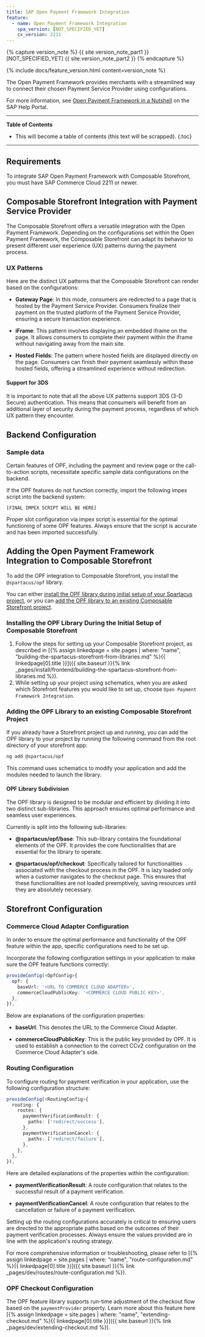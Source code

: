```yaml
---
title: SAP Open Payment Framework Integration
feature:
  - name: Open Payment Framework Integration
    spa_version: [NOT_SPECIFIED_YET]
    cx_version: 2211
---
```


{% capture version_note %}
{{ site.version_note_part1 }} [NOT_SPECIFIED_YET] {{ site.version_note_part2 }}
{% endcapture %}

{% include docs/feature_version.html content=version_note %}

The Open Payment Framework provides merchants with a streamlined way to connect their chosen Payment Service Provider using configurations.

For more information, see [Open Payment Framework in a Nutshell](https://help.sap.com/docs/SAP_UPSCALE_COMMERCE/0160c41e0de84b218d05bc1185213d1d/5efc3463b4504d27bb9c4fbbb95a4ccc.html?locale=en-US#open-payment-framework-in-a-nutshell) on the SAP Help Portal.

***

**Table of Contents**

- This will become a table of contents (this text will be scrapped).
{:toc}

***

## Requirements

To integrate SAP Open Payment Framework with Composable Storefront, you must have SAP Commerce Cloud 2211 or newer.

## Composable Storefront Integration with Payment Service Provider

The Composable Storefront offers a versatile integration with the Open Payment Framework. Depending on the configurations set within the Open Payment Framework, the Composable Storefront can adapt its behavior to present different user experience (UX) patterns during the payment process.

### UX Patterns

Here are the distinct UX patterns that the Composable Storefront can render based on the configurations:

- **Gateway Page**: In this mode, consumers are redirected to a page that is hosted by the Payment Service Provider. Consumers finalize their payment on the trusted platform of the Payment Service Provider, ensuring a secure transaction experience.

- **iFrame**: This pattern involves displaying an embedded iframe on the page.
  It allows consumers to complete their payment within the iframe without navigating away from the main site.

- **Hosted Fields**: The pattern where hosted fields are displayed directly on the page. Consumers can finish their payment seamlessly within these hosted fields, offering a streamlined experience without redirection.

#### Support for 3DS

It is important to note that all the above UX patterns support 3DS (3-D Secure) authentication. This means that consumers will benefit from an additional layer of security during the payment process, regardless of which UX pattern they encounter.

## Backend Configuration

### Sample data

Certain features of OPF, including the payment and review page or the call-to-action scripts, necessitate specific sample data configurations on the backend.

If the OPF features do not function correctly, import the following impex script into the backend system:

```
[FINAL IMPEX SCRIPT WILL BE HERE]
```

Proper slot configuration via impex script is essential for the optimal functioning of some OPF features. Always ensure that the script is accurate and has been imported successfully.

## Adding the Open Payment Framework Integration to Composable Storefront

To add the OPF integration to Composable Storefront, you install the `@spartacus/opf` library.

You can either [install the OPF library during initial setup of your Spartacus project](#installing-the-opf-library-during-the-initial-setup-of-composable-storefront), or you can [add the OPF library to an existing Composable Storefront project](#adding-the-opf-library-to-an-existing-composable-storefront-project).

### Installing the OPF Library During the Initial Setup of Composable Storefront

1. Follow the steps for setting up your Composable Storefront project, as described in [{% assign linkedpage = site.pages | where: "name", "building-the-spartacus-storefront-from-libraries.md" %}{{ linkedpage[0].title }}]({{ site.baseurl }}{% link _pages/install/frontend/building-the-spartacus-storefront-from-libraries.md %}).
1. While setting up your project using schematics, when you are asked which Storefront features you would like to set up, choose `Open Payment Framework Integration`.

### Adding the OPF Library to an existing Composable Storefront Project

If you already have a Storefront project up and running, you can add the OPF library to your project by running the following command from the root directory of your storefront app:

```bash
ng add @spartacus/opf
```

This command uses schematics to modify your application and add the modules needed to launch the library.

#### OPF Library Subdivision

The OPF library is designed to be modular and efficient by dividing it into two distinct sub-libraries. This approach ensures optimal performance and seamless user experiences.

Currently is split into the following sub-libraries:

- **@spartacus/opf/base**: This sub-library contains the foundational elements of the OPF. It provides the core functionalities that are essential for the library to operate.

- **@spartacus/opf/checkout**: Specifically tailored for functionalities associated with the checkout process in the OPF. It is lazy loaded only when a customer navigates to the checkout page. This ensures that these functionalities are not loaded preemptively, saving resources until they are absolutely necessary.

## Storefront Configuration

### Commerce Cloud Adapter Configuration

In order to ensure the optimal performance and functionality of the OPF feature within the app, specific configurations need to be set up.

Incorporate the following configuration settings in your application to make sure the OPF feature functions correctly:

```ts
provideConfig(<OpfConfig>{
  opf: {
    baseUrl: '<URL TO COMMERCE CLOUD ADAPTER>',
    commerceCloudPublicKey: '<COMMERCE CLOUD PUBLIC KEY>',
  },
}),
```

Below are explanations of the configuration properties:

- **baseUrl**: This denotes the URL to the Commerce Cloud Adapter.

- **commerceCloudPublicKey**: This is the public key provided by OPF. It is used to establish a connection to the correct CCv2 configuration on the Commerce Cloud Adapter's side.

### Routing Configuration

To configure routing for payment verification in your application, use the following configuration structure:

```ts
provideConfig(<RoutingConfig>{
  routing: {
    routes: {
      paymentVerificationResult: {
        paths: ['redirect/success'],
      },
      paymentVerificationCancel: {
        paths: ['redirect/failure'],
      },
    },
  },
}),
```

Here are detailed explanations of the properties within the configuration:

- **paymentVerificationResult**: A route configuration that relates to the successful result of a payment verification.

- **paymentVerificationCancel**: A route configuration that relates to the cancellation or failure of a payment verification.

Setting up the routing configurations accurately is critical to ensuring users are directed to the appropriate paths based on the outcomes of their payment verification processes. Always ensure the values provided are in line with the application's routing strategy.

For more comprehensive information or troubleshooting, please refer to [{% assign linkedpage = site.pages | where: "name", "route-configuration.md" %}{{ linkedpage[0].title }}]({{ site.baseurl }}{% link _pages/dev/routes/route-configuration.md %}).

### OPF Checkout Configuration

The OPF feature library supports run-time adjustment of the checkout flow based on the `paymentProvider` property. Learn more about this feature here [{% assign linkedpage = site.pages | where: "name", "extending-checkout.md" %}{{ linkedpage[0].title }}]({{ site.baseurl }}{% link _pages/dev/extending-checkout.md %}).
